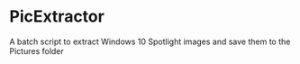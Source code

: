 # PicExtractor
A batch script to extract Windows 10 Spotlight images and save them to the Pictures folder
